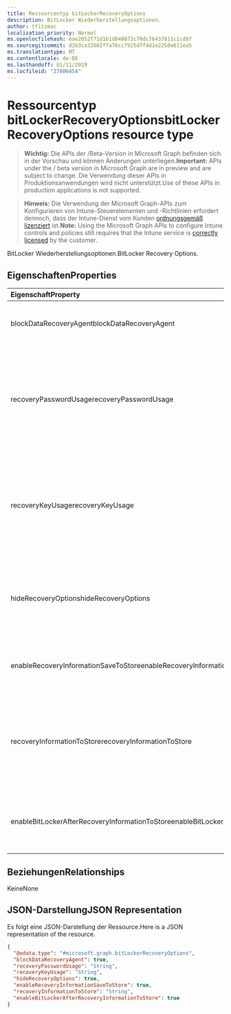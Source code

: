 ```yaml
---
title: Ressourcentyp bitLockerRecoveryOptions
description: BitLocker Wiederherstellungsoptionen.
author: tfitzmac
localization_priority: Normal
ms.openlocfilehash: eae2052f71d1b1d048072c70dc76437811c1cd8f
ms.sourcegitcommit: d2b3ca32602ffa76cc7925d7f4d1e2258e611ea5
ms.translationtype: MT
ms.contentlocale: de-DE
ms.lasthandoff: 01/11/2019
ms.locfileid: "27806454"
---
```

# <a name="bitlockerrecoveryoptions-resource-type"></a><span data-ttu-id="83671-103">Ressourcentyp bitLockerRecoveryOptions</span><span class="sxs-lookup"><span data-stu-id="83671-103">bitLockerRecoveryOptions resource type</span></span>

> <span data-ttu-id="83671-104">**Wichtig:** Die APIs der /Beta-Version in Microsoft Graph befinden sich in der Vorschau und können Änderungen unterliegen.</span><span class="sxs-lookup"><span data-stu-id="83671-104">**Important:** APIs under the / beta version in Microsoft Graph are in preview and are subject to change.</span></span> <span data-ttu-id="83671-105">Die Verwendung dieser APIs in Produktionsanwendungen wird nicht unterstützt.</span><span class="sxs-lookup"><span data-stu-id="83671-105">Use of these APIs in production applications is not supported.</span></span>

> <span data-ttu-id="83671-106">**Hinweis:** Die Verwendung der Microsoft Graph-APIs zum Konfigurieren von Intune-Steuerelementen und -Richtlinien erfordert dennoch, dass der Intune-Dienst vom Kunden [ordnungsgemäß lizenziert](https://go.microsoft.com/fwlink/?linkid=839381) ist.</span><span class="sxs-lookup"><span data-stu-id="83671-106">**Note:** Using the Microsoft Graph APIs to configure Intune controls and policies still requires that the Intune service is [correctly licensed](https://go.microsoft.com/fwlink/?linkid=839381) by the customer.</span></span>

<span data-ttu-id="83671-107">BitLocker Wiederherstellungsoptionen.</span><span class="sxs-lookup"><span data-stu-id="83671-107">BitLocker Recovery Options.</span></span>
## <a name="properties"></a><span data-ttu-id="83671-108">Eigenschaften</span><span class="sxs-lookup"><span data-stu-id="83671-108">Properties</span></span>
|<span data-ttu-id="83671-109">Eigenschaft</span><span class="sxs-lookup"><span data-stu-id="83671-109">Property</span></span>|<span data-ttu-id="83671-110">Typ</span><span class="sxs-lookup"><span data-stu-id="83671-110">Type</span></span>|<span data-ttu-id="83671-111">Beschreibung</span><span class="sxs-lookup"><span data-stu-id="83671-111">Description</span></span>|
|:---|:---|:---|
|<span data-ttu-id="83671-112">blockDataRecoveryAgent</span><span class="sxs-lookup"><span data-stu-id="83671-112">blockDataRecoveryAgent</span></span>|<span data-ttu-id="83671-113">Boolean</span><span class="sxs-lookup"><span data-stu-id="83671-113">Boolean</span></span>|<span data-ttu-id="83671-114">Gibt an, ob zertifikatbasierte Datenwiederherstellungsagent blockiert.</span><span class="sxs-lookup"><span data-stu-id="83671-114">Indicates whether to block certificate-based data recovery agent.</span></span>|
|<span data-ttu-id="83671-115">recoveryPasswordUsage</span><span class="sxs-lookup"><span data-stu-id="83671-115">recoveryPasswordUsage</span></span>|[<span data-ttu-id="83671-116">configurationUsage</span><span class="sxs-lookup"><span data-stu-id="83671-116">configurationUsage</span></span>](../resources/intune-deviceconfig-configurationusage.md)|<span data-ttu-id="83671-117">Gibt an, ob Benutzer zugelassen oder erforderlich, um ein Wiederherstellungskennwort 48 Ziffern generieren für feste oder Systemdatenträger.</span><span class="sxs-lookup"><span data-stu-id="83671-117">Indicates whether users are allowed or required to generate a 48-digit recovery password for fixed or system disk.</span></span> <span data-ttu-id="83671-118">Mögliche Werte sind: `blocked`, `required` und `allowed`.</span><span class="sxs-lookup"><span data-stu-id="83671-118">Possible values are: `blocked`, `required`, `allowed`.</span></span>|
|<span data-ttu-id="83671-119">recoveryKeyUsage</span><span class="sxs-lookup"><span data-stu-id="83671-119">recoveryKeyUsage</span></span>|[<span data-ttu-id="83671-120">configurationUsage</span><span class="sxs-lookup"><span data-stu-id="83671-120">configurationUsage</span></span>](../resources/intune-deviceconfig-configurationusage.md)|<span data-ttu-id="83671-121">Gibt an, ob Benutzer zugelassen oder erforderlich, um eine 256-Bit-Wiederherstellungsschlüssel generieren für feste oder Systemdatenträger.</span><span class="sxs-lookup"><span data-stu-id="83671-121">Indicates whether users are allowed or required to generate a 256-bit recovery key for fixed or system disk.</span></span> <span data-ttu-id="83671-122">Mögliche Werte sind: `blocked`, `required` und `allowed`.</span><span class="sxs-lookup"><span data-stu-id="83671-122">Possible values are: `blocked`, `required`, `allowed`.</span></span>|
|<span data-ttu-id="83671-123">hideRecoveryOptions</span><span class="sxs-lookup"><span data-stu-id="83671-123">hideRecoveryOptions</span></span>|<span data-ttu-id="83671-124">Boolean</span><span class="sxs-lookup"><span data-stu-id="83671-124">Boolean</span></span>|<span data-ttu-id="83671-125">Gibt an, ob Wiederherstellungsoptionen BitLocker-Setup-Assistenten enthält die feste zulassen oder Systemdatenträger.</span><span class="sxs-lookup"><span data-stu-id="83671-125">Indicates whether or not to allow showing recovery options in BitLocker Setup Wizard for fixed or system disk.</span></span>|
|<span data-ttu-id="83671-126">enableRecoveryInformationSaveToStore</span><span class="sxs-lookup"><span data-stu-id="83671-126">enableRecoveryInformationSaveToStore</span></span>|<span data-ttu-id="83671-127">Boolean</span><span class="sxs-lookup"><span data-stu-id="83671-127">Boolean</span></span>|<span data-ttu-id="83671-128">Gibt an, ob BitLocker-Wiederherstellungsinformationen in AD DS speichern können.</span><span class="sxs-lookup"><span data-stu-id="83671-128">Indicates whether or not to allow BitLocker recovery information to store in AD DS.</span></span>|
|<span data-ttu-id="83671-129">recoveryInformationToStore</span><span class="sxs-lookup"><span data-stu-id="83671-129">recoveryInformationToStore</span></span>|[<span data-ttu-id="83671-130">bitLockerRecoveryInformationType</span><span class="sxs-lookup"><span data-stu-id="83671-130">bitLockerRecoveryInformationType</span></span>](../resources/intune-deviceconfig-bitlockerrecoveryinformationtype.md)|<span data-ttu-id="83671-131">Konfigurieren Sie, welche Teile der BitLocker-Wiederherstellungsinformationen in AD DS gespeichert sind.</span><span class="sxs-lookup"><span data-stu-id="83671-131">Configure what pieces of BitLocker recovery information are stored to AD DS.</span></span> <span data-ttu-id="83671-132">Mögliche Werte sind: `passwordAndKey` und `passwordOnly`.</span><span class="sxs-lookup"><span data-stu-id="83671-132">Possible values are: `passwordAndKey`, `passwordOnly`.</span></span>|
|<span data-ttu-id="83671-133">enableBitLockerAfterRecoveryInformationToStore</span><span class="sxs-lookup"><span data-stu-id="83671-133">enableBitLockerAfterRecoveryInformationToStore</span></span>|<span data-ttu-id="83671-134">Boolean</span><span class="sxs-lookup"><span data-stu-id="83671-134">Boolean</span></span>|<span data-ttu-id="83671-135">Gibt an, ob BitLocker aktivieren, bis Wiederherstellungsinformationen in AD DS gespeichert wird.</span><span class="sxs-lookup"><span data-stu-id="83671-135">Indicates whether or not to enable BitLocker until recovery information is stored in AD DS.</span></span>|

## <a name="relationships"></a><span data-ttu-id="83671-136">Beziehungen</span><span class="sxs-lookup"><span data-stu-id="83671-136">Relationships</span></span>
<span data-ttu-id="83671-137">Keine</span><span class="sxs-lookup"><span data-stu-id="83671-137">None</span></span>
## <a name="json-representation"></a><span data-ttu-id="83671-138">JSON-Darstellung</span><span class="sxs-lookup"><span data-stu-id="83671-138">JSON Representation</span></span>
<span data-ttu-id="83671-139">Es folgt eine JSON-Darstellung der Ressource.</span><span class="sxs-lookup"><span data-stu-id="83671-139">Here is a JSON representation of the resource.</span></span>
<!-- {
  "blockType": "resource",
  "@odata.type": "microsoft.graph.bitLockerRecoveryOptions"
}
-->
``` json
{
  "@odata.type": "#microsoft.graph.bitLockerRecoveryOptions",
  "blockDataRecoveryAgent": true,
  "recoveryPasswordUsage": "String",
  "recoveryKeyUsage": "String",
  "hideRecoveryOptions": true,
  "enableRecoveryInformationSaveToStore": true,
  "recoveryInformationToStore": "String",
  "enableBitLockerAfterRecoveryInformationToStore": true
}
```





